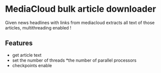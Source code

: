 # MediaCloud bulk article downloader
 Given news headlines with links from mediacloud extracts all text of those articles, multithreading enabled !
 
## Features
* get article text
* set the number of threads
    *the number of parallel processors
* checkpoints enable
